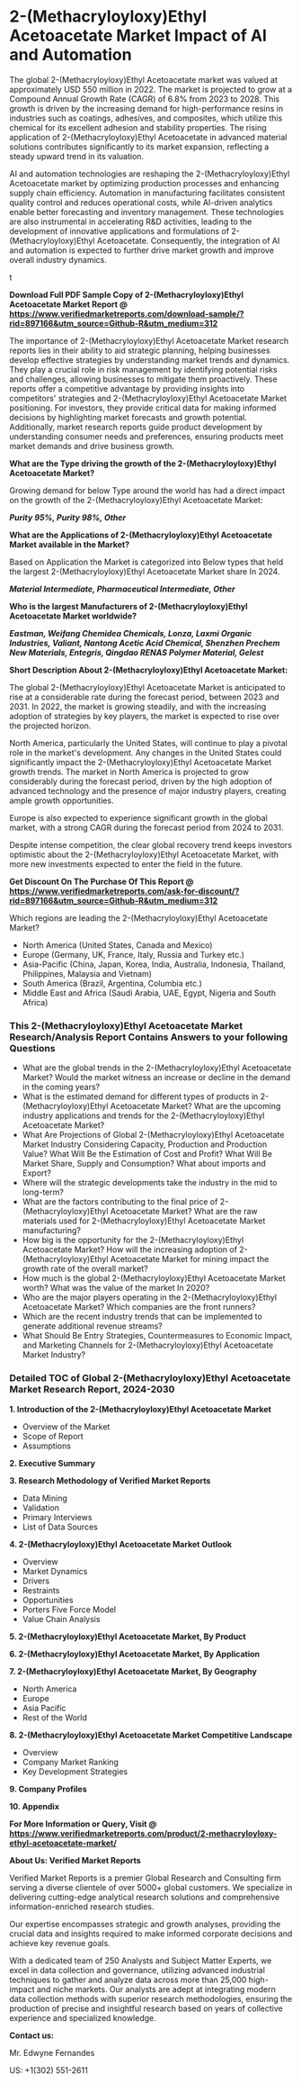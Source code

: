 <meta name="title" content="Global 2-(Methacryloyloxy)Ethyl Acetoacetate Market Impact of AI and Automation"><meta name="description" content="The global 2-(Methacryloyloxy)Ethyl Acetoacetate market was valued at approximately USD 550 million in 2022. The market is projected to grow at a Compound Annual Growt"><meta name="title" content="2-(Methacryloyloxy)Ethyl Acetoacetate Market Size, Share, Scope, Trends, Growth, Opportunities, Analysis, Forecast"><h1>2-(Methacryloyloxy)Ethyl Acetoacetate Market Impact of AI and Automation</h1><p>The global 2-(Methacryloyloxy)Ethyl Acetoacetate market was valued at approximately USD 550 million in 2022. The market is projected to grow at a Compound Annual Growth Rate (CAGR) of 6.8% from 2023 to 2028. This growth is driven by the increasing demand for high-performance resins in industries such as coatings, adhesives, and composites, which utilize this chemical for its excellent adhesion and stability properties. The rising application of 2-(Methacryloyloxy)Ethyl Acetoacetate in advanced material solutions contributes significantly to its market expansion, reflecting a steady upward trend in its valuation.</p><p>AI and automation technologies are reshaping the 2-(Methacryloyloxy)Ethyl Acetoacetate market by optimizing production processes and enhancing supply chain efficiency. Automation in manufacturing facilitates consistent quality control and reduces operational costs, while AI-driven analytics enable better forecasting and inventory management. These technologies are also instrumental in accelerating R&D activities, leading to the development of innovative applications and formulations of 2-(Methacryloyloxy)Ethyl Acetoacetate. Consequently, the integration of AI and automation is expected to further drive market growth and improve overall industry dynamics.</p>t</p><p id="" class=""><strong>Download Full PDF Sample Copy of 2-(Methacryloyloxy)Ethyl Acetoacetate Market Report @ <a href="https://www.verifiedmarketreports.com/download-sample/?rid=897166&utm_source=Github-R&utm_medium=312" target="_blank">https://www.verifiedmarketreports.com/download-sample/?rid=897166&utm_source=Github-R&utm_medium=312</a></strong></p><p>The importance of&nbsp;2-(Methacryloyloxy)Ethyl Acetoacetate Market research reports lies in their ability to aid strategic planning, helping businesses develop effective strategies by understanding market trends and dynamics. They play a crucial role in risk management by identifying potential risks and challenges, allowing businesses to mitigate them proactively. These reports offer a competitive advantage by providing insights into competitors' strategies and 2-(Methacryloyloxy)Ethyl Acetoacetate Market positioning. For investors, they provide critical data for making informed decisions by highlighting market forecasts and growth potential. Additionally, market research reports guide product development by understanding consumer needs and preferences, ensuring products meet market demands and drive business growth.</p><p><strong>What are the&nbsp;Type driving the growth of the 2-(Methacryloyloxy)Ethyl Acetoacetate Market?</strong></p><p id="" class="">Growing demand for below Type around the world has had a direct impact on the growth of the 2-(Methacryloyloxy)Ethyl Acetoacetate Market:</p><em><strong>Purity 95%, Purity 98%, Other</strong></em></p><strong>What are the&nbsp;Applications&nbsp;of 2-(Methacryloyloxy)Ethyl Acetoacetate Market available in the Market?</strong></p><p id="" class="">Based on Application the Market is categorized into Below types that held the largest 2-(Methacryloyloxy)Ethyl Acetoacetate Market share In 2024.</p><em><strong>Material Intermediate, Pharmaceutical Intermediate, Other</strong></em></p><strong>Who is the largest Manufacturers of 2-(Methacryloyloxy)Ethyl Acetoacetate Market worldwide?</strong></p><p><em><strong>Eastman, Weifang Chemidea Chemicals, Lonza, Laxmi Organic Industries, Valiant, Nantong Acetic Acid Chemical, Shenzhen Prechem New Materials, Entegris, Qingdao RENAS Polymer Material, Gelest</strong></em></p><p id="" class=""><strong>Short Description About 2-(Methacryloyloxy)Ethyl Acetoacetate Market:</strong></p><p>The global 2-(Methacryloyloxy)Ethyl Acetoacetate Market is anticipated to rise at a considerable rate during the forecast period, between 2023 and 2031. In 2022, the market is growing steadily, and with the increasing adoption of strategies by key players, the market is expected to rise over the projected horizon.</p><p>North America, particularly the United States, will continue to play a pivotal role in the market's development. Any changes in the United States could significantly impact the 2-(Methacryloyloxy)Ethyl Acetoacetate Market growth trends. The market in North America is projected to grow considerably during the forecast period, driven by the high adoption of advanced technology and the presence of major industry players, creating ample growth opportunities.</p><p>Europe is also expected to experience significant growth in the global market, with a strong CAGR during the forecast period from 2024 to 2031.</p><p>Despite intense competition, the clear global recovery trend keeps investors optimistic about the 2-(Methacryloyloxy)Ethyl Acetoacetate Market, with more new investments expected to enter the field in the future.</p><p id="" class=""><strong>Get Discount On The Purchase Of This Report @ <a href="https://www.verifiedmarketreports.com/ask-for-discount/?rid=897166&utm_source=Github-R&utm_medium=312" target="_blank">https://www.verifiedmarketreports.com/ask-for-discount/?rid=897166&utm_source=Github-R&utm_medium=312</a></strong></p>Which regions are leading the 2-(Methacryloyloxy)Ethyl Acetoacetate Market?</p><ul><li>North America (United States, Canada and Mexico)</li><li>Europe (Germany, UK, France, Italy, Russia and Turkey etc.)</li><li>Asia-Pacific (China, Japan, Korea, India, Australia, Indonesia, Thailand, Philippines, Malaysia and Vietnam)</li><li>South America (Brazil, Argentina, Columbia etc.)</li><li>Middle East and Africa (Saudi Arabia, UAE, Egypt, Nigeria and South Africa)</li></ul><h3 id="" class="">This 2-(Methacryloyloxy)Ethyl Acetoacetate Market Research/Analysis Report Contains Answers to your following Questions</h3><ul><li>What are the global trends in the 2-(Methacryloyloxy)Ethyl Acetoacetate Market? Would the market witness an increase or decline in the demand in the coming years?</li><li>What is the estimated demand for different types of products in 2-(Methacryloyloxy)Ethyl Acetoacetate Market? What are the upcoming industry applications and trends for the 2-(Methacryloyloxy)Ethyl Acetoacetate Market?</li><li>What Are Projections of Global 2-(Methacryloyloxy)Ethyl Acetoacetate Market Industry Considering Capacity, Production and Production Value? What Will Be the Estimation of Cost and Profit? What Will Be Market Share, Supply and Consumption? What about imports and Export?</li><li>Where will the strategic developments take the industry in the mid to long-term?</li><li>What are the factors contributing to the final price of 2-(Methacryloyloxy)Ethyl Acetoacetate Market? What are the raw materials used for 2-(Methacryloyloxy)Ethyl Acetoacetate Market manufacturing?</li><li>How big is the opportunity for the 2-(Methacryloyloxy)Ethyl Acetoacetate Market? How will the increasing adoption of 2-(Methacryloyloxy)Ethyl Acetoacetate Market for mining impact the growth rate of the overall market?</li><li>How much is the global 2-(Methacryloyloxy)Ethyl Acetoacetate Market worth? What was the value of the market In 2020?</li><li>Who are the major players operating in the 2-(Methacryloyloxy)Ethyl Acetoacetate Market? Which companies are the front runners?</li><li>Which are the recent industry trends that can be implemented to generate additional revenue streams?</li><li>What Should Be Entry Strategies, Countermeasures to Economic Impact, and Marketing Channels for 2-(Methacryloyloxy)Ethyl Acetoacetate Market Industry?</li></ul><h3 id="" class="">Detailed TOC of Global 2-(Methacryloyloxy)Ethyl Acetoacetate Market Research Report, 2024-2030</h3><p id="" class=""><strong>1. Introduction of the 2-(Methacryloyloxy)Ethyl Acetoacetate Market</strong></p><ul><li>Overview of the Market</li><li>Scope of Report</li><li>Assumptions</li></ul><p id="" class=""><strong>2. Executive Summary</strong></p><p id="" class=""><strong>3. Research Methodology of Verified Market Reports</strong></p><ul><li>Data Mining</li><li>Validation</li><li>Primary Interviews</li><li>List of Data Sources</li></ul><p id="" class=""><strong>4. 2-(Methacryloyloxy)Ethyl Acetoacetate Market Outlook</strong></p><ul><li>Overview</li><li>Market Dynamics</li><li>Drivers</li><li>Restraints</li><li>Opportunities</li><li>Porters Five Force Model</li><li>Value Chain Analysis</li></ul><p id="" class=""><strong>5. 2-(Methacryloyloxy)Ethyl Acetoacetate Market, By Product</strong></p><p id="" class=""><strong>6. 2-(Methacryloyloxy)Ethyl Acetoacetate Market, By Application</strong></p><p id="" class=""><strong>7. 2-(Methacryloyloxy)Ethyl Acetoacetate Market, By Geography</strong></p><ul><li>North America</li><li>Europe</li><li>Asia Pacific</li><li>Rest of the World</li></ul><p id="" class=""><strong>8. 2-(Methacryloyloxy)Ethyl Acetoacetate Market Competitive Landscape</strong></p><ul><li>Overview</li><li>Company Market Ranking</li><li>Key Development Strategies</li></ul><p id="" class=""><strong>9. Company Profiles</strong></p><p id="" class=""><strong>10. Appendix</strong></p><p id="" class=""><strong>For More Information or Query, Visit @ <a href="https://www.verifiedmarketreports.com/product/2-methacryloyloxy-ethyl-acetoacetate-market/" target="_blank">https://www.verifiedmarketreports.com/product/2-methacryloyloxy-ethyl-acetoacetate-market/</a></strong></p><p id="" class=""><strong>About Us: Verified Market Reports</strong></p><p id="" class="">Verified Market Reports is a premier Global Research and Consulting firm serving a diverse clientele of over 5000+ global customers. We specialize in delivering cutting-edge analytical research solutions and comprehensive information-enriched research studies.</p><p id="" class="">Our expertise encompasses strategic and growth analyses, providing the crucial data and insights required to make informed corporate decisions and achieve key revenue goals.</p><p id="" class="">With a dedicated team of 250 Analysts and Subject Matter Experts, we excel in data collection and governance, utilizing advanced industrial techniques to gather and analyze data across more than 25,000 high-impact and niche markets. Our analysts are adept at integrating modern data collection methods with superior research methodologies, ensuring the production of precise and insightful research based on years of collective experience and specialized knowledge.</p><p id="" class=""><strong>Contact us:</strong></p><p id="" class="">Mr. Edwyne Fernandes</p><p id="" class="">US: +1(302) 551-2611</p>